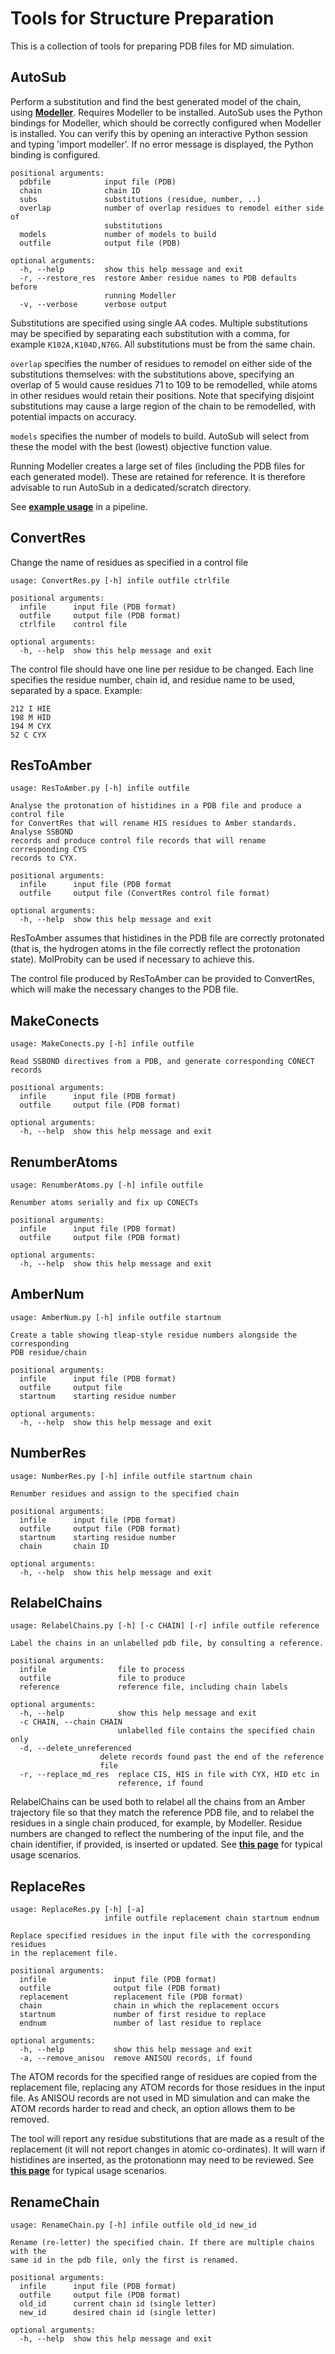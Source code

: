# Tools for Structure Preparation

This is a collection of tools for preparing PDB files for MD simulation.

## AutoSub

Perform a substitution and find the best generated model of the chain, using
[**Modeller**](https://salilab.org/modeller/). Requires Modeller to be installed. AutoSub uses the Python bindings for Modeller, which should be correctly configured when Modeller is installed. You can verify this by opening  an interactive Python session and typing 'import modeller'. If no error message is displayed, the Python binding is configured. 

	positional arguments:
	  pdbfile            input file (PDB)
	  chain              chain ID
	  subs               substitutions (residue, number, ..)
	  overlap            number of overlap residues to remodel either side of
	                     substitutions
	  models             number of models to build
	  outfile            output file (PDB)

	optional arguments:
	  -h, --help         show this help message and exit
	  -r, --restore_res  restore Amber residue names to PDB defaults before
	                     running Modeller
	  -v, --verbose      verbose output

Substitutions are specified using single AA codes. Multiple substitutions may be specified by separating each substitution with a comma, for example `K102A,K104D,N76G`. All substitutions must be from the same chain.

`overlap` specifies the number of residues to remodel on either side of the substitutions themselves: with the substitutions above, specifying an overlap of 5 would cause residues 71 to 109 to be remodelled, while atoms in other residues would retain their positions. Note that specifying disjoint substitutions may cause a large region of the chain to be remodelled, with potential impacts on accuracy. 

`models` specifies the number of models to build. AutoSub will select from these the model with the best (lowest) objective function value.

Running Modeller creates a large set of files (including the PDB files for each generated model). These are retained for reference. It is therefore advisable to run AutoSub in a dedicated/scratch directory.

See [**example usage**](Substitutions.md/#example-commands-to-effect-a-substitution) in a pipeline.

## ConvertRes


Change the name of residues as specified in a control file

	usage: ConvertRes.py [-h] infile outfile ctrlfile

	positional arguments:
	  infile      input file (PDB format)
	  outfile     output file (PDB format)
	  ctrlfile    control file
	
	optional arguments:
	  -h, --help  show this help message and exit

The control file should have one line per residue to be changed. Each line specifies the residue number, chain id,
and residue name to be used, separated by a space. Example:

	212 I HIE
	198 M HID
	194 M CYX
	52 C CYX


## ResToAmber

	usage: ResToAmber.py [-h] infile outfile
	
	Analyse the protonation of histidines in a PDB file and produce a control file
	for ConvertRes that will rename HIS residues to Amber standards. Analyse SSBOND
	records and produce control file records that will rename corresponding CYS
	records to CYX.
	
	positional arguments:
	  infile      input file (PDB format
	  outfile     output file (ConvertRes control file format)
	
	optional arguments:
	  -h, --help  show this help message and exit
	  
ResToAmber assumes that histidines in the PDB file are correctly protonated (that is, the hydrogen atoms in the file correctly reflect the protonation state). MolProbity can be used if necessary to achieve this.

The control file produced by ResToAmber can be provided to ConvertRes, which will make the necessary changes to the PDB file.

## MakeConects

	usage: MakeConects.py [-h] infile outfile
	
	Read SSBOND directives from a PDB, and generate corresponding CONECT records
	
	positional arguments:
	  infile      input file (PDB format)
	  outfile     output file (PDB format)
	
	optional arguments:
	  -h, --help  show this help message and exit

## RenumberAtoms

	usage: RenumberAtoms.py [-h] infile outfile
	
	Renumber atoms serially and fix up CONECTs
	
	positional arguments:
	  infile      input file (PDB format)
	  outfile     output file (PDB format)
	
	optional arguments:
	  -h, --help  show this help message and exit


## AmberNum

	usage: AmberNum.py [-h] infile outfile startnum
	
	Create a table showing tleap-style residue numbers alongside the corresponding
	PDB residue/chain	

	positional arguments:
	  infile      input file (PDB format)
	  outfile     output file
	  startnum    starting residue number
	
	optional arguments:
	  -h, --help  show this help message and exit

## NumberRes

	usage: NumberRes.py [-h] infile outfile startnum chain
	
	Renumber residues and assign to the specified chain
	
	positional arguments:
	  infile      input file (PDB format)
	  outfile     output file (PDB format)
	  startnum    starting residue number
	  chain       chain ID
	
	optional arguments:
	  -h, --help  show this help message and exit

## RelabelChains

	usage: RelabelChains.py [-h] [-c CHAIN] [-r] infile outfile reference
	
	Label the chains in an unlabelled pdb file, by consulting a reference.
	
	positional arguments:
	  infile                file to process
	  outfile               file to produce
	  reference             reference file, including chain labels
	
	optional arguments:
	  -h, --help            show this help message and exit
	  -c CHAIN, --chain CHAIN
	                        unlabelled file contains the specified chain only
      -d, --delete_unreferenced
                        delete records found past the end of the reference
                        file
	  -r, --replace_md_res  replace CIS, HIS in file with CYX, HID etc in
	                        reference, if found


RelabelChains can be used both to relabel all the chains from an Amber trajectory file so that they match
the reference PDB file, and to relabel the residues in a single chain produced, for example, by Modeller. Residue numbers are changed to reflect the numbering of the input file, and the chain identifier, if provided, is inserted or updated.
See [**this page**](Substitutions.md) for typical usage scenarios.

## ReplaceRes

	usage: ReplaceRes.py [-h] [-a]
	                     infile outfile replacement chain startnum endnum
	
	Replace specified residues in the input file with the corresponding residues
	in the replacement file.
	
	positional arguments:
	  infile               input file (PDB format)
	  outfile              output file (PDB format)
	  replacement          replacement file (PDB format)
	  chain                chain in which the replacement occurs
	  startnum             number of first residue to replace
	  endnum               number of last residue to replace
	
	optional arguments:
	  -h, --help           show this help message and exit
	  -a, --remove_anisou  remove ANISOU records, if found

The ATOM records for the specified range of residues are copied from the replacement file, replacing any ATOM records for those residues in the input file. As ANISOU records are not used in MD simulation and can make the ATOM records harder to read and check, an option allows them to be removed.

The tool will report any residue substitutions that are made as a result of the replacement (it will not report changes in atomic co-ordinates). It will warn if histidines are inserted, as the protonationn may need to be reviewed. See [**this page**](Substitutions.md) for typical usage scenarios.

## RenameChain

	usage: RenameChain.py [-h] infile outfile old_id new_id

	Rename (re-letter) the specified chain. If there are multiple chains with the
	same id in the pdb file, only the first is renamed.

	positional arguments:
	  infile      input file (PDB format)
	  outfile     output file (PDB format)
	  old_id      current chain id (single letter)
	  new_id      desired chain id (single letter)

	optional arguments:
	  -h, --help  show this help message and exit
